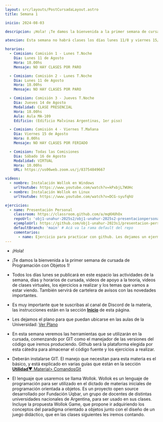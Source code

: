 ```yaml
---
layout: src/layouts/PostCursadaLayout.astro
title: Semana 1

inicio: 2024-08-03

descripcion: ¡Hola! ¡Te damos la bienvenida a la primer semana de cursada de Programación con Objetos 1!

atencion: Esta semana no habrá clases los días lunes 11/8 y viernes 15/8, pero les vamos a dejar algunas actividades para que vayan conociendo la materia.

horarios:
  - Comision: Comisión 1 - Lunes T.Noche
    Dia: Lunes 11 de Agosto
    Hora: 18.00hs
    Mensaje: NO HAY CLASES POR PARO

  - Comision: Comisión 2 - Lunes T.Noche
    Dia: Lunes 11 de Agosto
    Hora: 18.00hs
    Mensaje: NO HAY CLASES POR PARO

  - Comision: Comisión 3 - Jueves T.Noche
    Dia: Jueves 14 de Agosto
    Modalidad: CLASE PRESENCIAL
    Hora: 18.00hs
    Aula: Aula MA-109
    Edificio: (Edificio Malvinas Argentinas, 1er piso)

  - Comision: Comisión 4 - Viernes T.Mañana
    Dia: Viernes 15 de Agosto
    Hora: 8.00hs
    Mensaje: NO HAY CLASES POR FERIADO

  - Comision: Todas las Comisiones
    Dia: Sábado 16 de Agosto
    Modalidad: VIRTUAL
    Hora: 10.00hs
    URL: https://us06web.zoom.us/j/83754849667

videos:
  - nombre: Instalación Wollok en Windows
    urlYoutube: https://www.youtube.com/watch?v=kPxbjL7WUHc
  - nombre: Instalación Wollok en Linux
    urlYoutube: https://www.youtube.com/watch?v=DCG-syufqhU

ejercicios:
  - name: Presentación Personal
    classroom: https://classroom.github.com/a/mqKHUhOx
    repoUrl: 'obj1-unahur-2025s2/obj1-unahur-2025s2-presentacionpersonal-PresentacionPersonal' # Acá va la URL del repo sin el "https://github.com/"
    ejemploUrl: https://github.com/obj1-unahur-2023s1/presentacion-personal-BrankoMuruaga.git
    defaultBranch: 'main' # Acá va la rama default del repo
    comentarios:
      - name: Ejercicio para practicar con github. Les dejamos un ejermplo, aunque esperamos que nos sorprendan con algo bien personal y creativo!
---
```


- ¡Hola!
- ¡Te damos la bienvenida a la primer semana de cursada de Programación con Objetos 1!
- Todos los días lunes se publicará en este espacio las actividades de la semana, días y horarios de cursada, videos de apoyo a la teoría, videos de clases virtuales, los ejercicios a realizar y los temas que vamos a estar viendo. También servirá de cartelera de avisos con las novedades importantes.
- Es muy importante que te suscribas al canal de Discord de la materia, las instrucciones están en la sección **[Inicio](/)** de esta página.
- Les dejamos el plano para que puedan ubicarse en las aulas de la Universidad: <a href="https://unahur.edu.ar/wp-content/uploads/2024/01/PLANO-2024-1.pdf" target="_blank">Ver Plano</a>
- En esta semana veremos las herramientas que se utilizarán en la cursada, comenzando por GIT como el manejador de las versiones del código que iremos produciendo. Github será la plataforma elegida por esta cátedra para almacenar el código fuente y los ejercicios a realizar.

- Deberán instalarse GIT. El manejo que necesitan para esta materia es el básico, y está explicado en varias guías que están en la sección <a href="/material#ComandosBasicos" target="_blank">**Utilidad**▼ Material> ComandosGit</a>

- El lenguaje que usaremos se llama Wollok. Wollok es un lenguaje de programación para ser utilizado en el dictado de materias iniciales de programación orientada a objetos. Es un proyecto open source desarrollado por Fundación Uqbar, un grupo de docentes de distintas universidades nacionales de Argentina, para ser usado en sus clases. Incluye la propuesta Wollok Game, que propone ir adquiriendo los conceptos del paradigma orientado a objetos junto con el diseño de un juego didáctico, que en las clases siguientes les iremos contando.
